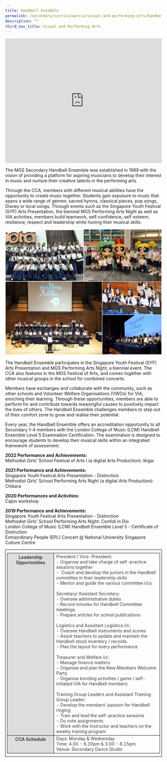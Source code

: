 ```yaml
---
title: Handbell Ensemble
permalink: /secondary/curriculum/cca/visual-and-performing-arts/handbell-ensemble/
description: ""
third_nav_title: Visual and Performing Arts
---
```

<div style="width:100%; height:400px">
  <iframe class="ive_eobj_center" allowfullscreen="" frameborder="0" src="https://www.youtube.com/embed/rkpS-FviCgM" height="100%" width="100%">
  </iframe>
</div>

The MGS Secondary Handbell Ensemble was established in 1989 with the vision of providing a platform for aspiring musicians to develop their interest in music and nurture their creative talents in the performing arts.  

Through the CCA, members with different musical abilities have the opportunity to create music together. Students gain exposure to music that spans a wide range of genres: sacred hymns, classical pieces, pop songs, Disney or local songs. Through events such as the Singapore Youth Festival (SYF) Arts Presentation, the biennial MGS Performing Arts Night as well as VIA activities, members build teamwork, self-confidence, self-esteem, resilience, respect and leadership while honing their musical skills.

![](/images/Sec_cca/handbell%20choir.jpg)

The Handbell Ensemble participates in the Singapore Youth Festival (SYF) Arts Presentation and MGS Performing Arts Night, a biennial event. The CCA also features in the MGS Festival of Arts, and comes together with other musical groups in the school for combined concerts.

Members have exchanges and collaborate with the community, such as other schools and Volunteer Welfare Organisations (VWOs) for VIA, enriching their learning. Through these opportunities, members are able to perform for and contribute towards meaningful causes to positively impact the lives of others. The Handbell Ensemble challenges members to step out of their comfort zone to grow and realise their potential.

Every year, the Handbell Ensemble offers an accreditation opportunity to all Secondary 1-4 members with the London College of Music (LCM) Handbell Ensemble Level 5 Examination Certification. The examination is designed to encourage students to develop their musical skills within an integrated framework of assessment.

**2022 Performance and Achievements:** <br>
Methodist Girls’ School Festival of Arts I (a digital Arts Production): Ikigai

**2021 Performance and Achievements:**  <br>
Singapore Youth Festival Arts Presentation - Distinction  
Methodist Girls’ School Performing Arts Night (a digital Arts Production): Chikara

**2020 Performances and Activities:** <br>
Cajon workshop

**2019 Performance and Achievements:** <br>
Singapore Youth Festival Arts Presentation - Distinction <br> 
Methodist Girls’ School Performing Arts Night: Confidi in Dio  <br>
London College of Music (LCM) Handbell Ensemble Level 5 - Certificate of Distinction  <br>
Extraordinary People (EPL) Concert @ National University Singapore Culture Centre

<style type="text/css">
.tg {
    border-color: black;
    border-style: solid;
    border-width: 1px;
    color: #3D3D3D;
    padding: 10px 5px;
}
.tg td {
    overflow: hidden;
    word-break: normal;
}
.tg th {
    background-color: #DDD;
    border-color: black;
    border-style: solid;
    border-width: 1px;
    color: #3D3D3D;
    font-weight: bold;
}
.tg .tr-norm {
    border-color: black;
    border-style: solid;
    border-width: 1px;
    vertical-align: top;
}
.tg .tr-header {
    border-color: black;
    border-style: solid;
    border-width: 1px;
    color: #3D3D3D;
    font-weight: bold;
    vertical-align: top
}
</style>

<table class="tg">
  <thead>
    <tr>
      <th class="tr-header">Leadership Opportunities</th>
      <td class="tr-norm">President / Vice-President:<br>
        - Organise and take charge of self-practice sessions together<br>
        -  Coach and develop the juniors in the Handbell committee in their leadership skills<br>
        - Mentor and guide the various committee i/cs<br>
        <br>
        Secretary/ Assistant Secretary:<br>
        - Oversee administrative duties<br>
        - Record minutes for Handbell Committee meetings<br>
        - Prepare articles for school publications<br>
        <br>
        Logistics and Assistant Logistics i/c:<br>
        - Oversee Handbell instruments and scores<br>
        - Assist teachers to update and maintain the Handbell stock inventory / records.<br>
        - Plan the layout for every performance<br>
        <br>
        Treasurer and Welfare i/c:<br>
        - Manage finance matters<br>
        - Organise and plan the New Members Welcome Party<br>
        - Organise bonding activities / game / self-initiated VIA for Handbell members<br>
        <br>
        Training Group Leaders and Assistant Training Group Leader:<br>
        - Develop the members&rsquo; passion for Handbell ringing<br>
        - Train and lead the self-practice sessions<br>
        - Do note assignments<br>
      - Work with the Instructor and teachers on the weekly training program</td>
    </tr>
  </thead>
  <tbody>
    <tr>
      <th class="tr-header">CCA Schedule</th>
      <td class="tr-norm">Days: Monday &amp; Wednesday <br>
        Time: 4.00 - 6.30pm &amp; 3.00 - 6.15pm<br>
      Venue: Secondary Dance Studio</td>
    </tr>
  </tbody>
</table>
